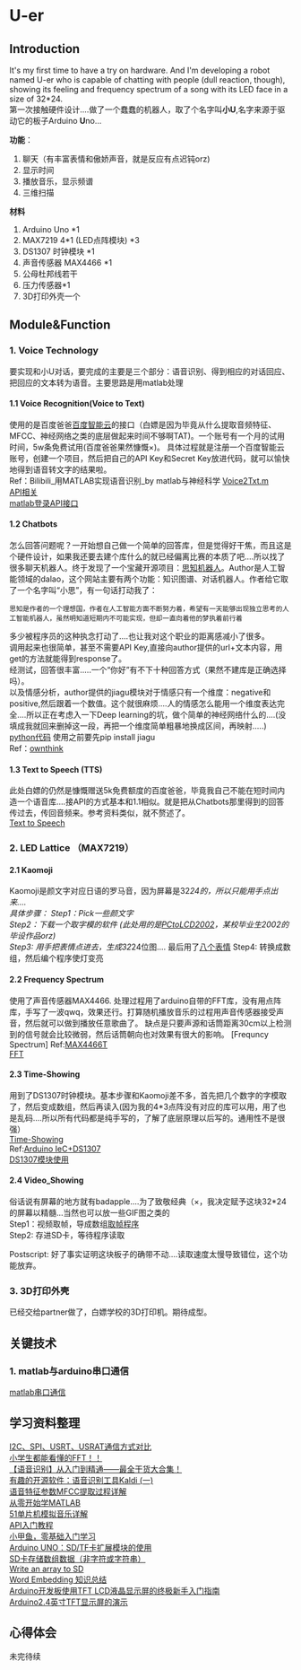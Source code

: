 # U-er
## Introduction 

  It's my first time to have a try on hardware. And I'm developing a robot named U-er who is capable of chatting with people (dull reaction, though), showing its feeling and frequency spectrum of a song with its LED face in a size of 32*24.   
  第一次接触硬件设计....做了一个蠢蠢的机器人，取了个名字叫**小U**,名字来源于驱动它的板子Arduino **U**no...   
    
  **功能**：  
  1) 聊天（有丰富表情和傲娇声音，就是反应有点迟钝orz)  
  2) 显示时间  
  3) 播放音乐，显示频谱  
  4) 三维扫描
  
  **材料**  
  1) Arduino Uno *1   
  2) MAX7219 4*1 (LED点阵模块) *3   
  3) DS1307 时钟模块 *1  
  4) 声音传感器 MAX4466 *1
  5) 公母杜邦线若干 
  6) 压力传感器*1
  7) 3D打印外壳一个  
 
## Module&Function
### 1. Voice Technology
  要实现和小U对话，要完成的主要是三个部分：语音识别、得到相应的对话回应、把回应的文本转为语音。主要思路是用matlab处理 
#### 1.1 Voice Recognition(Voice to Text)
  使用的是百度爸爸[百度智能云](https://console.bce.baidu.com/ai/?_=1596870294331#/ai/speech/app/list)的接口（白嫖是因为毕竟从什么提取音频特征、MFCC、神经网络之类的底层做起来时间不够啊TAT)。一个账号有一个月的试用时间，5w条免费试用(百度爸爸果然慷慨×)。 
  具体过程就是注册一个百度智能云账号，创建一个项目，然后把自己的API Key和Secret Key放进代码，就可以愉快地得到语音转文字的结果啦。   
  Ref：Bilibili_用MATLAB实现语音识别_by matlab与神经科学 [Voice2Txt.m](https://github.com/Thingamab0b/U-er/blob/master/Voice%20Technology/Voice2Txt.m)   
      [API相关](https://www.bilibili.com/video/BV1rJ411j7cc?p=1)  
      [matlab登录API接口](https://blog.csdn.net/qq_38122800/article/details/88693228)

#### 1.2 Chatbots
  怎么回答问题呢？一开始想自己做一个简单的回答库，但是觉得好干焦，而且这是个硬件设计，如果我还要去建个库什么的就已经偏离比赛的本质了吧....所以找了很多聊天机器人。终于发现了一个宝藏开源项目：[思知机器人](https://www.ownthink.com/)。Author是人工智能领域的dalao，这个网站主要有两个功能：知识图谱、对话机器人。作者给它取了一个名字叫“小思”，有一句话打动我了： 
```
思知是作者的一个理想国，作者在人工智能方面不断努力着，希望有一天能够出现独立思考的人工智能机器人，虽然明知道短期内不可能实现，但却一直向着他的梦执着前行着
``` 
  多少被程序员的这种执念打动了....也让我对这个职业的距离感减小了很多。  
  调用起来也很简单，甚至不需要API Key,直接向author提供的url+文本内容，用get的方法就能得到response了。  
  经测试，回答很丰富.....一个“你好”有不下十种回答方式（果然不建库是正确选择吗）。   
  以及情感分析，author提供的jiagu模块对于情感只有一个维度：negative和positive,然后跟着一个数值。这个就很麻烦....人的情感怎么能用一个维度表达完全....所以正在考虑入一下Deep learning的坑，做个简单的神经网络什么的....(没填成我就回来删掉这一段，再把一个维度简单粗暴地换成区间，再映射.....)   
  [python代码](https://github.com/Thingamab0b/U-er/blob/master/Voice%20Technology/Emotion-analysis.py) 
  使用之前要先pip install jiagu   
  Ref：[ownthink](https://github.com/ownthink/robot/)    

#### 1.3 Text to Speech (TTS)
  此处白嫖的仍然是慷慨赠送5k免费额度的百度爸爸，毕竟我自己不能在短时间内造一个语音库....接API的方式基本和1.1相似。就是把从Chatbots那里得到的回答传过去，传回音频来。参考资料类似，就不赘述了。  
  [Text to Speech](https://github.com/Thingamab0b/U-er/blob/master/Voice%20Technology/tts.py)
  
### 2. LED Lattice （MAX7219）
#### 2.1 Kaomoji
  Kaomoji是颜文字对应日语的罗马音，因为屏幕是32*24的，所以只能用手点出来....   
  具体步骤： 
  Step1：Pick一些颜文字   
  Step2：下载一个取字模的软件 (此处用的是[PCtoLCD2002](https://github.com/Thingamab0b/U-er/tree/master/LED%20Lattice/%E5%AD%97%E6%A8%A1)，某校毕业生2002的毕设作品orz)   
  Step3: 用手把表情点进去，生成32*24位图.... 最后用了[八个表情](https://github.com/Thingamab0b/U-er/tree/master/LED%20Lattice/%E5%AD%97%E6%A8%A1/My_kaomoji)
  Step4: 转换成数组，然后编个程序使灯变亮
#### 2.2 Frequency Spectrum   
  使用了声音传感器MAX4466.  处理过程用了arduino自带的FFT库，没有用点阵库，手写了一波qwq，效果还行。打算随机播放音乐的过程用声音传感器接受声音，然后就可以做到播放任意歌曲了。
  缺点是只要声源和话筒距离30cm以上检测到的信号就会比较微弱，然后话筒朝向也对效果有很大的影响。
  [Frequncy Spectrum]
  Ref:[MAX4466T](https://github.com/Thingamab0b/U-er/tree/master/LED%20Lattice/Frequency%20%20Spectrum/arduino-sound-sensor-with-wifi-master/arduino-sound-sensor-with-wifi-master)  
  [FFT](https://github.com/Thingamab0b/U-er/tree/master/LED%20Lattice/Frequency%20%20Spectrum/Arduino-audio-spectrum-visualizer-analyzer-master)
  
#### 2.3 Time-Showing   
  用到了DS1307时钟模块。基本步骤和Kaomoji差不多，首先把几个数字的字模取了，然后变成数组，然后再读入(因为我的4*3点阵没有对应的库可以用，用了也是乱码....所以所有代码都是纯手写的，了解了底层原理以后写的。通用性不是很强）   
  [Time-Showing](https://github.com/Thingamab0b/U-er/tree/master/LED%20Lattice/Time-Showing)  
  Ref:[Arduino IeC+DS1307](https://www.cnblogs.com/zlbg/p/4227428.html)   
  [DS1307模块使用](https://www.arduino.cn/thread-23595-1-1.html)
#### 2.4 Video_Showing
  俗话说有屏幕的地方就有badapple....为了致敬经典（×，我决定赋予这块32*24的屏幕以精髓...当然也可以放一些GIF图之类的   
  Step1：视频取帧，导成数组[取帧程序](https://github.com/Thingamab0b/U-er/tree/master/LED%20Lattice/Video-Showing)  
  Step2: 存进SD卡，等待程序读取  
  
Postscript:
  好了事实证明这块板子的确带不动....读取速度太慢导致错位，这个功能放弃。 

### 3. 3D打印外壳
  已经交给partner做了，白嫖学校的3D打印机。期待成型。

## 关键技术 
### 1. matlab与arduino串口通信
[matlab串口通信](http://blog.sina.cn/dpool/blog/s/blog_7ae27eb10101ommi.html?vt=4)


## 学习资料整理
[I2C、SPI、USRT、USRAT通信方式对比](https://blog.csdn.net/contiune/article/details/53490698)   
[小学生都能看懂的FFT！！](https://www.cnblogs.com/RabbitHu/p/FFT.html)    
[【语音识别】从入门到精通——最全干货大合集！](https://yq.aliyun.com/articles/665231)   
[有趣的开源软件：语音识别工具Kaldi (一)](https://blog.csdn.net/AMDS123/article/details/70313780)   
[语音特征参数MFCC提取过程详解](https://blog.csdn.net/jojozhangju/article/details/18678861)    
[从零开始学MATLAB](https://www.bilibili.com/video/BV1hJ411k7z1?p=9)    
[51单片机模拟音乐详解](https://blog.csdn.net/shy_0001/article/details/78513544)    
[API入门教程](https://www.bilibili.com/video/BV1rJ411j7cc?p=1)    
[小甲鱼，零基础入门学习](https://www.bilibili.com/video/BV1xs411Q799?from=search&seid=4047955534569624060)   
[Arduino UNO：SD/TF卡扩展模块的使用](https://blog.csdn.net/king_mountian/article/details/79638769)   
[SD卡存储数组数据（非字符或字符串）](https://www.arduino.cn/thread-83020-2-1.html)    
[Write an array to SD](https://arduino.stackexchange.com/questions/68258/write-an-array-to-sd#)   
[Word Embedding 知识总结](https://blog.csdn.net/savinger/article/details/89308831)  
[Arduino开发板使用TFT LCD液晶显示屏的终极新手入门指南](https://www.yiboard.com/thread-1060-1-1.html)   
[Arduino2.4英寸TFT显示屏的演示](http://www.elecfans.com/d/1077423.html)


## 心得体会 

未完待续
